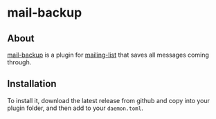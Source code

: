 # mail-backup

## About
[mail-backup](https://github.com/Ung-Data-Falun/mail-backup) is a plugin for [mailing-list](https://github.com/Ung-Data-Falun/mailing-list) that saves all messages coming through.

## Installation
To install it, download the latest release from github and copy into your plugin folder, and then add to your `daemon.toml`.
